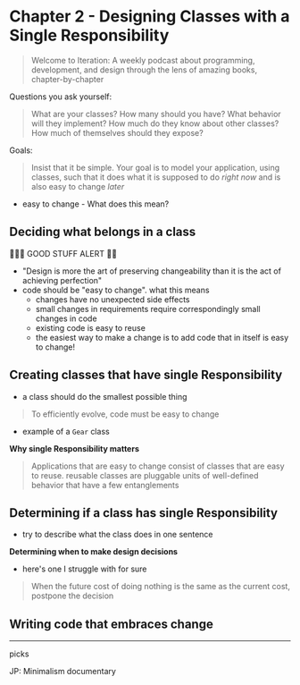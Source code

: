 # Chapter 2 - Designing Classes with a Single Responsibility

> Welcome to Iteration: A weekly podcast about programming, development, and design through the lens of amazing books, chapter-by-chapter

Questions you ask yourself:

> What are your classes? How many should you have? What behavior will they implement? How much do they know about other classes? How much of themselves should they expose?

Goals:

> Insist that it be simple. Your goal is to model your application, using classes, such that it does what it is supposed to do _right now_ and is also easy to change _later_

- easy to change - What does this mean?

## Deciding what belongs in a class

🚨🚨🚨 GOOD STUFF ALERT 🚨🚨

- "Design is more the art of preserving changeability than it is the act of achieving perfection"
- code should be "easy to change". what this means
  - changes have no unexpected side effects
  - small changes in requirements require correspondingly small changes in code
  - existing code is easy to reuse
  - the easiest way to make a change is to add code that in itself is easy to change!

## Creating classes that have single Responsibility

- a class should do the smallest possible thing

> To efficiently evolve, code must be easy to change

- example of a `Gear` class

**Why single Responsibility matters**

> Applications that are easy to change consist of classes that are easy to reuse. reusable classes are pluggable units of well-defined behavior that have a few entanglements

## Determining if a class has single Responsibility

- try to describe what the class does in one sentence

**Determining when to make design decisions**

- here's one I struggle with for sure

> When the future cost of doing nothing is the same as the current cost, postpone the decision

## Writing code that embraces change

---

picks

JP: Minimalism documentary
